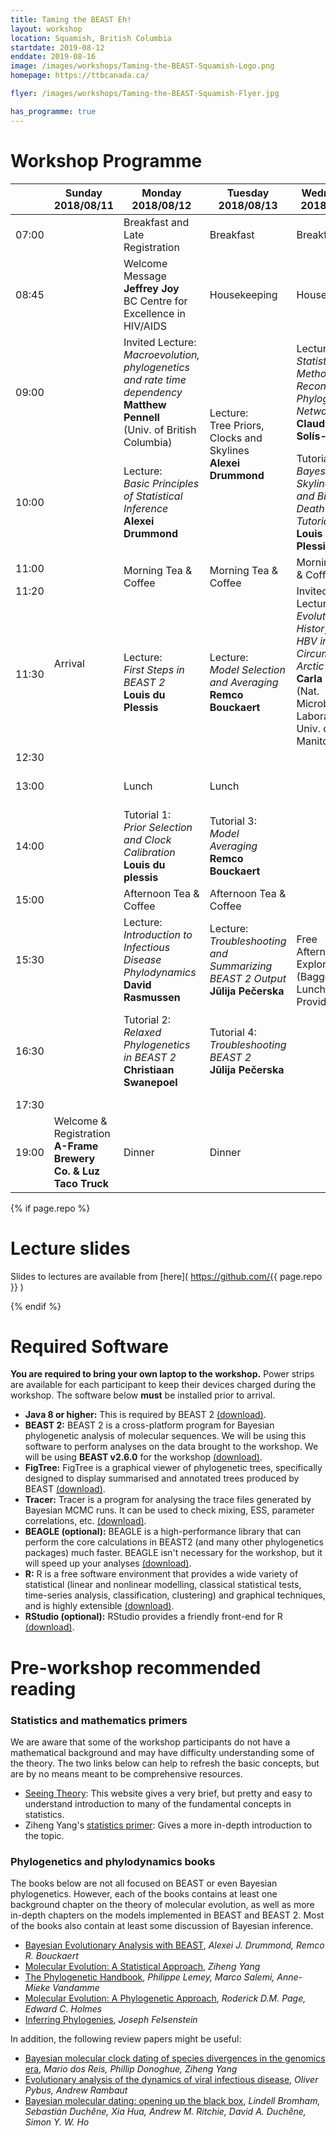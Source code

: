 ```yaml
---
title: Taming the BEAST Eh!
layout: workshop
location: Squamish, British Columbia
startdate: 2019-08-12
enddate: 2019-08-16
image: /images/workshops/Taming-the-BEAST-Squamish-Logo.png
homepage: https://ttbcanada.ca/

flyer: /images/workshops/Taming-the-BEAST-Squamish-Flyer.jpg

has_programme: true
---
```


# Workshop Programme

<table>
<thead>

<tr>
<th></th>
<th> Sunday <br> 2018/08/11 </th>
<th> Monday <br> 2018/08/12</th>
<th> Tuesday <br> 2018/08/13 </th>
<th> Wednesday <br> 2018/08/14 </th>
<th> Thursday <br> 2018/08/15 </th>
<th> Friday <br> 2018/08/16 </th>
</tr>

</thead>

<tbody>

<tr>
<td> 07:00 </td>
<td rowspan="14" class="padding"> Arrival </td>
<td class="food"> Breakfast and Late Registration </td>
<td class="food"> Breakfast </td>
<td class="food"> Breakfast </td>
<td class="food"> Breakfast </td>
<td class="food"> Breakfast </td>
</tr>

<tr>
<td> 08:45 </td>
<td> Welcome Message<br>
<b>Jeffrey Joy</b> <br>
BC Centre for Excellence in HIV/AIDS </td>
<td> Housekeeping </td>
<td> Housekeeping </td>
<td> Housekeeping </td>
<td> Housekeeping </td>
</tr>

<tr>
<td> 09:00 </td>
<td class="invited-lecture"> Invited Lecture: <br>
<i>Macroevolution, phylogenetics and rate time dependency</i><br>
<b>Matthew Pennell</b><br>
(Univ. of British Columbia)</td>
<td rowspan="2" class="lecture"> Lecture: <br>
Tree Priors, Clocks and Skylines <br>
<b> Alexei Drummond </b> </td>
<td class="lecture"> Lecture: <br>
<i>Statistical Methods to Reconstruct Phylogenetic Networks</i><br>
<b> Claudia Solís-Lemus</b> </td>
<td class="lecture"> Lecture: <br>
<i>Divergence Time Dating and the Fossilized Birth-Death Model</i> <br>
<b> Joëlle Barido-Sottani</b> </td>
<td class="lecture"> Lecture: <br>
<i>Species Trees with StarBeast2</i> <br>
<b> Huw Ogilvie </b> </td>
</tr>

<tr>
<td> 10:00 </td>
<td class="lecture"> Lecture: <br>
<i>Basic Principles of Statistical Inference</i> <br>
<b> Alexei Drummond </b> </td>
<!-- <td> </td> -->
<td class="tutorial"> Tutorial 5: <br>
<i>Bayesian Skyline Plot and Birth-Death Skyline Tutorial</i> <br>
<b> Louis du Plessis </b> </td>
<td class="tutorial"> Tutorial 6: <br>
<i>Fossilized Birth-Death Model</i> <br>
<b> Joëlle Barido-Sottani </b> </td>
<td> Tutorial 9: <br>
<i>Calibrating Species Trees</i> <br>
<b> Huw Ogilvie </b> </td>
</tr>

<tr>
<td> 11:00 </td>
<td rowspan="2" class="food"> Morning Tea &amp; Coffee </td>
<td rowspan="2" class="food"> Morning Tea &amp; Coffee </td>
<td class="food"> Morning Tea &amp; Coffee </td>
<td rowspan="2" class="food"> Morning Tea &amp; Coffee </td>
<td rowspan="2" class="food"> Morning Tea &amp; Coffee </td>
</tr>

<tr>
<td> 11:20 </td>
<td rowspan="2" class="invited-lecture">
Invited Lecture: <br>
<i>Evolutionary History of HBV in the Circumpolar Arctic</i> <br>
<b> Carla Oslowy </b> <br>
(Nat. Microbiology Laboratory / Univ. of Manitoba) </td>
</tr>

<tr>
<td> 11:30 </td>
<td rowspan="2" class="lecture"> Lecture: <br>
<i>First Steps in BEAST&nbsp;2</i> <br>
<b> Louis du Plessis </b> </td>
<td rowspan="2" class="lecture"> Lecture: <br>
<i>Model Selection and Averaging</i> <br>
<b> Remco Bouckaert </b> </td>
<td rowspan="2" class="lecture"> Lecture: <br>
<i>Structured Coalescent Approximations</i> <br>
<b> David Rasmussen </b> </td>
<td rowspan="2" class="invited-lecture"> Invited Lecture: <br>
<i>Phylogenetic inferences for Big Data</i> <br>
<b> Claudia Solís-Lemus </b> <br>
(Emory Univ.) </td>
</tr>

<tr>
<td> 12:30 </td>
<td rowspan="8"> Free Afternoon for Exploring <br>
(Bagged Lunch Provided) </td>
</tr>

<tr>
<td> 13:00 </td>
<td class="food"> Lunch </td>
<td class="food"> Lunch </td>
<td class="food"> Lunch <br>
<b> Quest University </b> </td>
<td class="food"> Lunch <br>
<b> Quest University </b> </td>
</tr>

<tr>
<td> 14:00 </td>
<td class="tutorial"> Tutorial 1: <br>
<i>Prior Selection and Clock Calibration</i> <br>
<b> Louis du plessis </b> </td>
<td class="tutorial"> Tutorial 3: <br>
<i>Model Averaging</i> <br>
<b> Remco Bouckaert </b> </td>
<td class="tutorial"> Tutorial 7: <br>
<i>Phylogeography in BEAST&nbsp;2</i> <br>
<b> Remco Bouckaert </b> </td>
<td> Troubleshooting Personal Projects and Closing Remarks </td>
</tr>

<tr>
<td> 15:00 </td>
<td class="food"> Afternoon Tea &amp; Coffee </td>
<td class="food"> Afternoon Tea &amp; Coffee </td>
<td class="food"> Afternoon Tea &amp; Coffee </td>
<td class="food"> Afternoon Tea &amp; Coffee </td>
</tr>

<tr>
<td> 15:30 </td>
<td class="lecture"> Lecture: <br>
<i>Introduction to Infectious Disease Phylodynamics</i> <br>
<b> David Rasmussen </b> </td>
<td class="lecture"> Lecture: <br>
<i>Troubleshooting and Summarizing BEAST&nbsp;2 Output</i> <br>
<b> Jūlija Pečerska </b> </td>
<td class="lecture"> Lecture: <br>
<i>Advanced Birth-Death Models</i> <br>
<b> Jūlija Pečerska </b> </td>
<td rowspan="4" class="padding"> Departure </td>
</tr>

<tr>
<td> 16:30 </td>
<td class="tutorial"> Tutorial 2: <br>
<i>Relaxed Phylogenetics in BEAST&nbsp;2</i> <br>
<b> Christiaan Swanepoel </b> </td>
<td class="tutorial"> Tutorial 4: <br>
<i>Troubleshooting BEAST&nbsp;2</i> <br>
<b> Jūlija Pečerska </b> </td>
<td class="tutorial"> Tutorial 8: <br>
<i>Population Structure using the Multitype Birth-Death Model</i> <br>
<b> Jūlija Pečerska </b> </td>
</tr>

<tr>
<td> 17:30 </td>
<td class="padding"></td>
<td class="padding"></td>
<td class="padding"></td>
</tr>

<tr>
<td> 19:00 </td>
<td class="food"> Welcome &amp; Registration <br>
<b> A-Frame Brewery Co. &amp; Luz Taco Truck </b> </td>
<td class="food"> Dinner </td>
<td class="food"> Dinner </td>
<td class="food"> Dinner <br>
<b> Howe Sound Brewery </b> </td>
</tr>

</tbody>
</table>

{% if page.repo %}

# Lecture slides

Slides to lectures are available from [here]( https://github.com/{{ page.repo }} )

{% endif %}


# Required Software

**You are required to bring your own laptop to the workshop.** Power strips are available for each participant to keep their devices charged during the workshop. The software below **must** be installed prior to arrival. 

- **Java 8 or higher:** This is required by BEAST&nbsp;2 [(download)](http://java.com/download).
- **BEAST&nbsp;2:** BEAST&nbsp;2 is a cross-platform program for Bayesian phylogenetic analysis of molecular sequences. We will be using this software to perform analyses on the data brought to the workshop. We will be using **BEAST v2.6.0** for the workshop [(download)](http://beast2.org/).
- **FigTree:** FigTree is a graphical viewer of phylogenetic trees, specifically designed to display summarised and annotated trees produced by BEAST [(download)](http://beast.community/figtree).
- **Tracer:** Tracer is a program for analysing the trace files generated by Bayesian MCMC runs. It can be used to check mixing, ESS, parameter correlations, etc. [(download)](http://beast.community/tracer).
- **BEAGLE (optional):** BEAGLE is a high-performance library that can perform the core calculations in BEAST2 (and many other phylogenetics packages) much faster. BEAGLE isn't necessary for the workshop, but it will speed up your analyses [(download)](https://github.com/beagle-dev/beagle-lib).
- **R:** R is a free software environment that provides a wide variety of statistical (linear and nonlinear modelling, classical statistical tests, time-series analysis, classification, clustering) and graphical techniques, and is highly extensible [(download)](https://www.r-project.org/).
- **RStudio (optional):** RStudio provides a friendly front-end for R [(download)](https://www.rstudio.com/).


# Pre-workshop recommended reading


### Statistics and mathematics primers

We are aware that some of the workshop participants do not have a mathematical background and may have difficulty understanding some of the theory. The two links below can help to refresh the basic concepts, but are by no means meant to be comprehensive resources.

- [Seeing Theory](http://students.brown.edu/seeing-theory/index.html): This website gives a very brief, but pretty and easy to understand introduction to many of the fundamental concepts in statistics. 
- Ziheng Yang's [statistics primer](http://abacus.gene.ucl.ac.uk/PPS/PrimerProbabilityStatistics.pdf): Gives a more in-depth introduction to the topic.

### Phylogenetics and phylodynamics books

The books below are not all focused on BEAST or even Bayesian phylogenetics. However, each of the books contains at least one background chapter on the theory of molecular evolution, as well as more in-depth chapters on the models implemented in BEAST and BEAST&nbsp;2. Most of the books also contain at least some discussion of Bayesian inference.

- [Bayesian Evolutionary Analysis with BEAST](https://www.beast2.org/book/), _Alexei J. Drummond, Remco R. Bouckaert_
- [Molecular Evolution: A Statistical Approach](http://abacus.gene.ucl.ac.uk/MESA/), _Ziheng Yang_
- [The Phylogenetic Handbook](http://www.cambridge.org/catalogue/catalogue.asp?isbn=9780521877107), _Philippe Lemey, Marco Salemi, Anne-Mieke Vandamme_
- [Molecular Evolution: A Phylogenetic Approach](http://eu.wiley.com/WileyCDA/WileyTitle/productCd-0865428891.html), _Roderick D.M. Page, Edward C. Holmes_
- [Inferring Phylogenies](https://www.amazon.co.uk/Inferring-Phylogenies-Joseph-Felsenstein/dp/0878931775), _Joseph Felsenstein_

In addition, the following review papers might be useful:

- [Bayesian molecular clock dating of species divergences in the genomics era](https://www.nature.com/articles/nrg.2015.8), _Mario dos Reis, Phillip Donoghue, Ziheng Yang_
- [Evolutionary analysis of the dynamics of viral infectious disease](https://www.nature.com/articles/nrg2583), _Oliver Pybus, Andrew Rambaut_
- [Bayesian molecular dating: opening up the black box](https://onlinelibrary.wiley.com/doi/abs/10.1111/brv.12390), _Lindell Bromham, Sebastián Duchêne, Xia Hua, Andrew M. Ritchie, David A. Duchêne, Simon Y. W. Ho_
